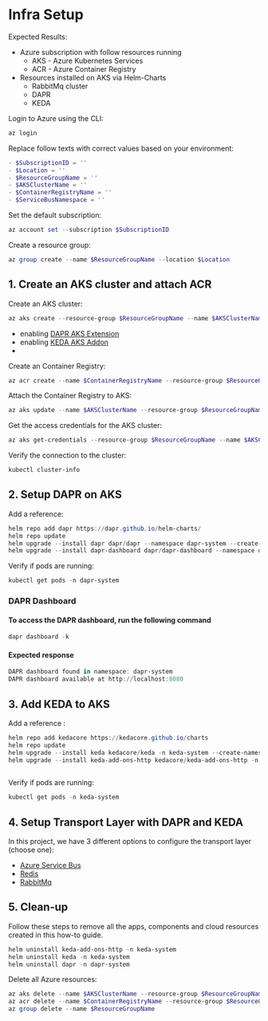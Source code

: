 # Infra Setup

Expected Results:

- Azure subscription with follow resources running
  - AKS - Azure Kubernetes Services
  - ACR - Azure Container Registry
- Resources installed on AKS via Helm-Charts
  - RabbitMq cluster
  - DAPR
  - KEDA

Login to Azure using the CLI:

```powershell
az login
```

Replace follow texts with correct values based on your environment:

```powershell
- $SubscriptionID = ''
- $Location = ''
- $ResourceGroupName = ''
- $AKSClusterName = ''
- $ContainerRegistryName = ''
- $ServiceBusNamespace = ''
```

Set the default subscription:

```powershell
az account set --subscription $SubscriptionID
```

Create a resource group:

```powershell
az group create --name $ResourceGroupName --location $Location
```

## 1. Create an AKS cluster and attach ACR

Create an AKS cluster:

```powershell
az aks create --resource-group $ResourceGroupName --name $AKSClusterName --node-count 3 --location $Location --node-vm-size Standard_D4ds_v5 --tier free --enable-pod-identity --network-plugin azure --generate-ssh-keys
```
- enabling [DAPR AKS Extension](https://learn.microsoft.com/pt-br/azure/aks/dapr?tabs=cli)
- enabling [KEDA AKS Addon](https://learn.microsoft.com/pt-br/azure/aks/keda-deploy-add-on-cli)
- 
Create an Container Registry:

```powershell
az acr create --name $ContainerRegistryName --resource-group $ResourceGroupName --sku basic
```

Attach the Container Registry to AKS:

```powershell
az aks update --name $AKSClusterName --resource-group $ResourceGroupName --attach-acr $ContainerRegistryName
```

Get the access credentials for the AKS cluster:

```powershell
az aks get-credentials --resource-group $ResourceGroupName --name $AKSClusterName --overwrite-existing
```

Verify the connection to the cluster:

```powershell
kubectl cluster-info
```

## 2. Setup DAPR on AKS

Add a reference:

```powershell
helm repo add dapr https://dapr.github.io/helm-charts/   
helm repo update
helm upgrade --install dapr dapr/dapr --namespace dapr-system --create-namespace
helm upgrade --install dapr-dashboard dapr/dapr-dashboard --namespace dapr-system --create-namespace
```

Verify if pods are running:

```powershell
kubectl get pods -n dapr-system
```

### DAPR Dashboard

#### To access the DAPR dashboard, run the following command

```powershell
dapr dashboard -k
```

#### Expected response

```powershell
DAPR dashboard found in namespace: dapr-system
DAPR dashboard available at http://localhost:8080
```

## 3. Add KEDA to AKS

Add a reference :

```powershell
helm repo add kedacore https://kedacore.github.io/charts
helm repo update
helm upgrade --install keda kedacore/keda -n keda-system --create-namespace
helm upgrade --install keda-add-ons-http kedacore/keda-add-ons-http -n keda-system --create-namespace
 
```

Verify if pods are running:

```powershell
kubectl get pods -n keda-system
```

## 4. Setup Transport Layer with DAPR and KEDA

In this project, we have 3 different options to configure the transport layer (choose one):

- [Azure Service Bus](setup-infra-azsbus.md)
- [Redis](setup-infra-redis.md)
- [RabbitMq](setup-infra-rbmq.md)

## 5. Clean-up

Follow these steps to remove all the apps, components and cloud resources created in this how-to guide.

```powershell
helm uninstall keda-add-ons-http -n keda-system
helm uninstall keda -n keda-system
helm uninstall dapr -n dapr-system
```

Delete all Azure resources:

```powershell
az aks delete --name $AKSClusterName --resource-group $ResourceGroupName
az acr delete --name $ContainerRegistryName --resource-group $ResourceGroupName
az group delete --name $ResourceGroupName
```
